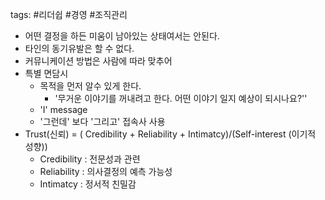 tags: #리더쉽 #경영 #조직관리

- 어떤 결정을 하든 미움이 남아있는 상태여서는 안된다.
- 타인의 동기유발은 할 수 없다.
- 커뮤니케이션 방법은 사람에 따라 맞추어
- 특별 면담시
	- 목적을 먼저 알수 있게 한다.
		- '무거운 이야기를 꺼내려고 한다. 어떤 이야기 일지 예상이 되시나요?''
	- 'I' message
	- '그런데' 보다 '그리고' 접속사 사용
- Trust(신뢰) = ( Credibility + Reliability + Intimatcy)/(Self-interest (이기적 성향))
	- Credibility : 전문성과 관련
	- Reliability : 의사결정의 예측 가능성
	- Intimatcy : 정서적 친밀감
